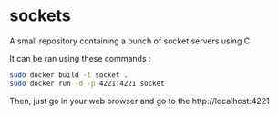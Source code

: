 # sockets
A small repository containing a bunch of socket servers using C

It can be ran using these commands :
```bash
sudo docker build -t socket .
sudo docker run -d -p 4221:4221 socket
```

Then, just go in your web browser and go to the http://localhost:4221